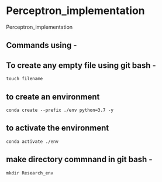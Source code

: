 # Perceptron_implementation
Perceptron_implementation

## Commands using -

## To create any empty file using git bash -
```
touch filename
```

## to create an environment
```
conda create --prefix ./env python=3.7 -y
```

## to activate the environment
```
conda activate ./env
```

## make directory commnand in git bash -
```
mkdir Research_env
```